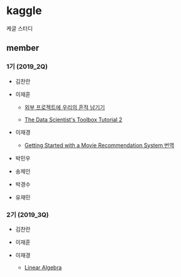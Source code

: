 # kaggle
케글 스터디

## member

### 1기 (2019_2Q)

- 김찬란

- 이재훈

  - [외부 프로젝트에 우리의 흔적 남기기](git_노하우/README.md)

  - [The Data Scientist's Toolbox Tutorial 2](2019_2Q/The_Data_Scientists_Toolbox_Tutorial_2.md)

- 이재경

  - [Getting Started with a Movie Recommendation System 번역](2019_2Q/MovieRecommendationSystems.ipynb)

- 박민우

- 송제인

- 박경수

- 유재민

### 2기 (2019_3Q)

- 김찬란

- 이재훈

- 이재경

  - [Linear Algebra](2019_3Q/LinearAlgebra.ipynb)
